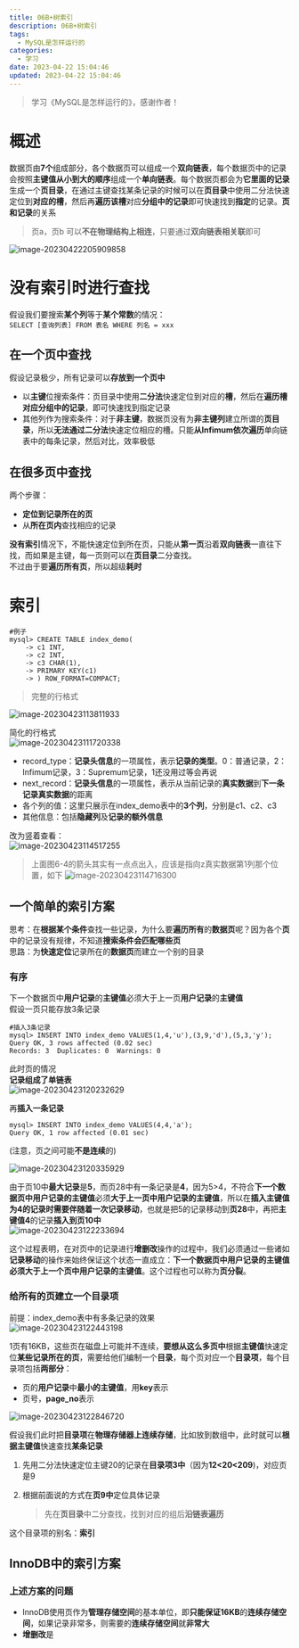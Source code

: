 ```yaml
---
title: 06B+树索引
description: 06B+树索引
tags:
  - MySQL是怎样运行的
categories:
  - 学习
date: 2023-04-22 15:04:46
updated: 2023-04-22 15:04:46
---
```


> 学习《MySQL是怎样运行的》，感谢作者！

# 概述

数据页由**7个**组成部分，各个数据页可以组成一个**双向链表**，每个数据页中的记录会按照**主键值从小到大的顺序**组成一个**单向链表**。每个数据页都会为**它里面的记录**生成一个**页目录**，在通过主键查找某条记录的时候可以在**页目录**中使用二分法快速定位到**对应的槽**，然后再**遍历该槽**对应**分组中的记录**即可快速找到**指定**的记录。**页和记录**的关系    

> 页a，页b 可以**不在物理结构上相连**，只要通过**双向链表相关联**即可

![image-20230422205909858](https://raw.githubusercontent.com/lwmfjc/lwmfjc.github.io.resource/main/img/image-20230422205909858.png)

# 没有索引时进行查找

假设我们要搜索**某个列**等于**某个常数**的情况：  
```SELECT [查询列表] FROM 表名 WHERE 列名 = xxx```

## 在一个页中查找

假设记录极少，所有记录可以**存放到一个页中**  

- 以**主键**位搜索条件：页目录中使用**二分法**快速定位到对应的**槽**，然后在**遍历槽对应分组中的记录**，即可快速找到指定记录
- 其他列作为搜索条件：对于**非主键**，数据页没有为**非主键列**建立所谓的**页目录**，所以**无法通过二分法**快速定位相应的槽。只能**从Infimum依次遍历**单向链表中的每条记录，然后对比，效率极低

## 在很多页中查找

两个步骤：  

- **定位到记录所在的页**
- 从**所在页内**查找相应的记录

**没有索引**情况下，不能快速定位到所在页，只能从**第一页**沿着**双向链表**一直往下找，而如果是主键，每一页则可以在**页目录**二分查找。  
不过由于要**遍历所有页**，所以超级**耗时**

# 索引

```shell
#例子
mysql> CREATE TABLE index_demo(
    -> c1 INT,
    -> c2 INT,
    -> c3 CHAR(1),
    -> PRIMARY KEY(c1)
    -> ) ROW_FORMAT=COMPACT;
```

> 完整的行格式

![image-20230423113811933](https://raw.githubusercontent.com/lwmfjc/lwmfjc.github.io.resource/main/img/image-20230423113811933.png)

简化的行格式  
![image-20230423111720338](https://raw.githubusercontent.com/lwmfjc/lwmfjc.github.io.resource/main/img/image-20230423111720338.png)

- record_type：**记录头信息**的一项属性，表示**记录的类型**。0：普通记录，2：Infimum记录，3：Supremum记录，1还没用过等会再说
- next_record：**记录头信息**的一项属性，表示从当前记录的**真实数据**到**下一条记录真实数据**的距离
- 各个列的值：这里只展示在index_demo表中的**3个列**，分别是c1、c2、c3
- 其他信息：包括**隐藏列**及**记录的额外信息**

改为竖着查看：  
![image-20230423114517255](https://raw.githubusercontent.com/lwmfjc/lwmfjc.github.io.resource/main/img/image-20230423114517255.png)

> 上面图6-4的箭头其实有一点点出入，应该是指向z真实数据第1列那个位置，如下 
> ![image-20230423114716300](https://raw.githubusercontent.com/lwmfjc/lwmfjc.github.io.resource/main/img/image-20230423114716300.png)

## 一个简单的索引方案

思考：在**根据某个条件**查找一些记录，为什么要**遍历所有**的**数据页**呢？因为各个**页**中的记录没有规律，不知道**搜索条件会匹配哪些页**  
思路：为**快速定位**记录所在的**数据页**而建立一个别的目录  

### 有序   

下一个数据页中**用户记录**的**主键值**必须大于上一页**用户记录**的**主键值**  
假设一页只能存放3条记录   

```shell
#插入3条记录
mysql> INSERT INTO index_demo VALUES(1,4,'u'),(3,9,'d'),(5,3,'y');
Query OK, 3 rows affected (0.02 sec)
Records: 3  Duplicates: 0  Warnings: 0
```

此时页的情况  
**记录组成了单链表**  
![image-20230423120232629](https://raw.githubusercontent.com/lwmfjc/lwmfjc.github.io.resource/main/img/image-20230423120232629.png)

再**插入一条记录**  

```shell
mysql> INSERT INTO index_demo VALUES(4,4,'a');
Query OK, 1 row affected (0.01 sec)
```

(注意，页之间可能**不是连续**的)

![image-20230423120335929](https://raw.githubusercontent.com/lwmfjc/lwmfjc.github.io.resource/main/img/image-20230423120335929.png)

由于页10中**最大记录**是**5**，而页28中有一条记录是**4**，因为5>4，不符合**下一个数据页中用户记录的主键值**必须**大于上一页中用户记录的主键值**，所以在**插入主键值为4的记录时需要伴随着一次记录移动**，也就是把5的记录移动到**页28**中，再把**主键值4**的记录**插入到页10中**  
![image-20230423122233694](https://raw.githubusercontent.com/lwmfjc/lwmfjc.github.io.resource/main/img/image-20230423122233694.png)

这个过程表明，在对页中的记录进行**增删改**操作的过程中，我们必须通过一些诸如**记录移动**的操作来始终保证这个状态一直成立：**下一个数据页中用户记录的主键值必须大于上一个页中用户记录的主键值**。这个过程也可以称为**页分裂**。

### 给所有的页建立一个目录项

前提：index_demo表中有多条记录的效果  
![image-20230423122443198](https://raw.githubusercontent.com/lwmfjc/lwmfjc.github.io.resource/main/img/image-20230423122443198.png)

1页有16KB，这些页在磁盘上可能并不连续，**要想从这么多页中**根据**主键值**快速定位**某些记录所在的页**，需要给他们编制一个**目录**，每个页对应一个**目录项**，每个目录项包括**两部分**：  

- 页的**用户记录**中**最小的主键值**，用**key**表示
- 页号，**page_no**表示 

![image-20230423122846720](https://raw.githubusercontent.com/lwmfjc/lwmfjc.github.io.resource/main/img/image-20230423122846720.png)

假设我们此时把**目录项**在**物理存储器上连续存储**，比如放到数组中，此时就可以**根据主键值**快速查找**某条记录**  

1. 先用二分法快速定位主键20的记录在**目录项3中**（因为**12<20<209**)，对应页是9

2. 根据前面说的方式在**页9中**定位具体记录    

   > 先在**页目录**中二分查找，找到对应的组后**沿链表遍历**

这个目录项的别名：**索引**

## InnoDB中的索引方案

### 上述方案的问题

- InnoDB使用页作为**管理存储空间**的基本单位，即**只能保证16KB**的**连续存储空间**，如果记录非常多，则需要的**连续存储空间**就**非常大**
- **增删改**是